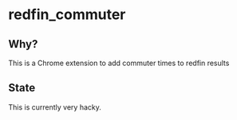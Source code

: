 # redfin_commuter


## Why?
This is a Chrome extension to add commuter times to redfin results

## State
This is currently very hacky.